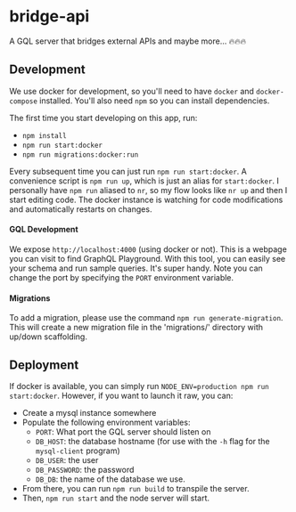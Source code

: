 # bridge-api
A GQL server that bridges external APIs and maybe more... 🔥🔥🔥

## Development

We use docker for development, so you'll need to have `docker` and `docker-compose` installed.
You'll also need `npm` so you can install dependencies.

The first time you start developing on this app, run:

* `npm install`
* `npm run start:docker`
* `npm run migrations:docker:run`

Every subsequent time you can just run `npm run start:docker`. A convenience
script is `npm run up`, which is just an alias for `start:docker`. I personally have `npm run`
aliased to `nr`, so my flow looks like `nr up` and then I start editing code. The docker instance
is watching for code modifications and automatically restarts on changes.

#### GQL Development

We expose `http://localhost:4000` (using docker or not). This is a webpage you can visit to find
GraphQL Playground. With this tool, you can easily see your schema and run sample queries. It's
super handy. Note you can change the port by specifying the `PORT` environment variable.

#### Migrations

To add a migration, please use the command `npm run generate-migration`. This will create a new
migration file in the 'migrations/' directory with up/down scaffolding.

## Deployment

If docker is available, you can simply run `NODE_ENV=production npm run start:docker`.
However, if you want to launch it raw, you can:

* Create a mysql instance somewhere
* Populate the following environment variables:
  * `PORT`: What port the GQL server should listen on
  * `DB_HOST`: the database hostname (for use with the `-h` flag for the `mysql-client` program)
  * `DB_USER`: the user
  * `DB_PASSWORD`: the password
  * `DB_DB`: the name of the database we use.
* From there, you can run `npm run build` to transpile the server.
* Then, `npm run start` and the node server will start.
